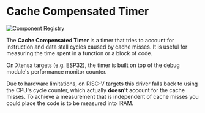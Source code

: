 # Cache Compensated Timer

[![Component Registry](https://components.espressif.com/components/espressif/ccomp_timer/badge.svg)](https://components.espressif.com/components/espressif/ccomp_timer)

The **Cache Compensated Timer** is a timer that tries to account for instruction and data stall cycles caused by cache misses. It is useful for measuring the time spent in a function or a block of code.

On Xtensa targets (e.g. ESP32), the timer is built on top of the debug module's performance monitor counter.

Due to hardware limitations, on RISC-V targets this driver falls back to using the CPU's cycle counter, which actually **doesn't** account for the cache misses. To achieve a measurement that is independent of cache misses you could place the code is to be measured into IRAM.
